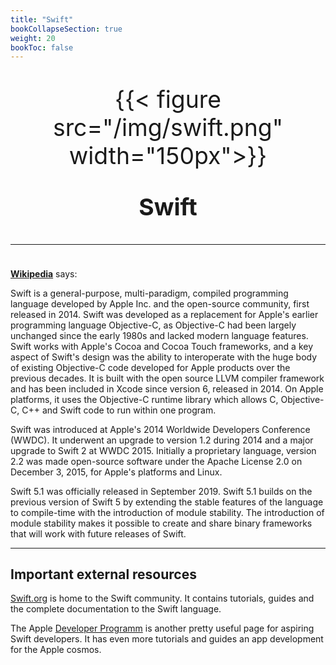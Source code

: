 ```yaml
---
title: "Swift"
bookCollapseSection: true
weight: 20
bookToc: false
---
```


<div style="font-size:28pt" align="center">

{{< figure src="/img/swift.png" width="150px">}}

**Swift**

---

</div>

**[Wikipedia](https://en.wikipedia.org/wiki/Swift_(programming_language))** says:

Swift is a general-purpose, multi-paradigm, compiled programming language developed by Apple Inc. and the open-source community, first released in 2014. Swift was developed as a replacement for Apple's earlier programming language Objective-C, as Objective-C had been largely unchanged since the early 1980s and lacked modern language features. Swift works with Apple's Cocoa and Cocoa Touch frameworks, and a key aspect of Swift's design was the ability to interoperate with the huge body of existing Objective-C code developed for Apple products over the previous decades. It is built with the open source LLVM compiler framework and has been included in Xcode since version 6, released in 2014. On Apple platforms, it uses the Objective-C runtime library which allows C, Objective-C, C++ and Swift code to run within one program.

Swift was introduced at Apple's 2014 Worldwide Developers Conference (WWDC). It underwent an upgrade to version 1.2 during 2014 and a major upgrade to Swift 2 at WWDC 2015. Initially a proprietary language, version 2.2 was made open-source software under the Apache License 2.0 on December 3, 2015, for Apple's platforms and Linux.

Swift 5.1 was officially released in September 2019. Swift 5.1 builds on the previous version of Swift 5 by extending the stable features of the language to compile-time with the introduction of module stability. The introduction of module stability makes it possible to create and share binary frameworks that will work with future releases of Swift.

---

## Important external resources

[Swift.org](https://swift.org) is home to the Swift community. It contains tutorials, guides and the complete documentation to the Swift language.

The Apple [Developer Programm](https://developer.apple.com) is another pretty useful page for aspiring Swift developers. It has even more tutorials and guides an app development for the Apple cosmos.